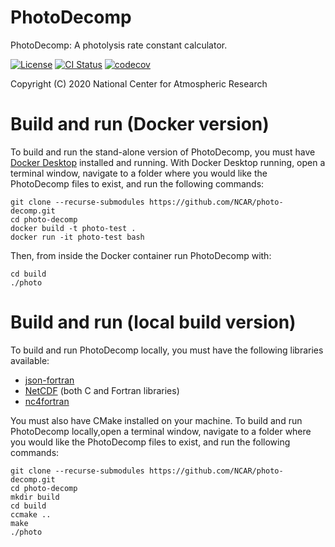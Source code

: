PhotoDecomp
===========

PhotoDecomp: A photolysis rate constant calculator.

[![License](https://img.shields.io/github/license/NCAR/photo-decomp.svg)](https://github.com/NCAR/photo-decomp/blob/main/LICENSE)
[![CI Status](https://github.com/NCAR/photo-decomp/actions/workflows/test.yml/badge.svg)](https://github.com/NCAR/photo-decomp/actions/workflows/test.yml)
[![codecov](https://codecov.io/gh/NCAR/photo-decomp/branch/main/graph/badge.svg?token=H46AAEAQF9)](https://codecov.io/gh/NCAR/photo-decomp)

Copyright (C) 2020 National Center for Atmospheric Research

# Build and run (Docker version)

To build and run the stand-alone version of PhotoDecomp, you must have [Docker Desktop](https://www.docker.com/get-started) installed and running. With Docker Desktop running, open a terminal window, navigate to a folder where you would like the PhotoDecomp files to exist, and run the following commands:

```
git clone --recurse-submodules https://github.com/NCAR/photo-decomp.git
cd photo-decomp
docker build -t photo-test .
docker run -it photo-test bash
```
Then, from inside the Docker container run PhotoDecomp with:

```
cd build
./photo
```

# Build and run (local build version)

To build and run PhotoDecomp locally, you must have the following libraries available:

- [json-fortran](https://github.com/jacobwilliams/json-fortran)
- [NetCDF](https://www.unidata.ucar.edu/software/netcdf/) (both C and Fortran libraries)
- [nc4fortran](https://github.com/geospace-code/nc4fortran)

You must also have CMake installed on your machine. To build and run PhotoDecomp locally,open a terminal window, navigate to a folder where you would like the PhotoDecomp files to exist, and run the following commands:

```
git clone --recurse-submodules https://github.com/NCAR/photo-decomp.git
cd photo-decomp
mkdir build
cd build
ccmake ..
make
./photo
```

